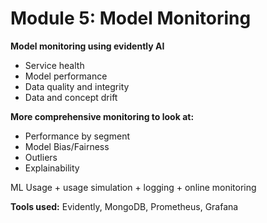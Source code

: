 # Module 5: Model Monitoring

**Model monitoring using evidently AI**

- Service health
- Model performance
- Data quality and integrity
- Data and concept drift

**More comprehensive monitoring to look at:**

- Performance by segment
- Model Bias/Fairness
- Outliers
- Explainability

ML Usage + usage simulation + logging + online monitoring

**Tools used:** Evidently, MongoDB, Prometheus, Grafana
